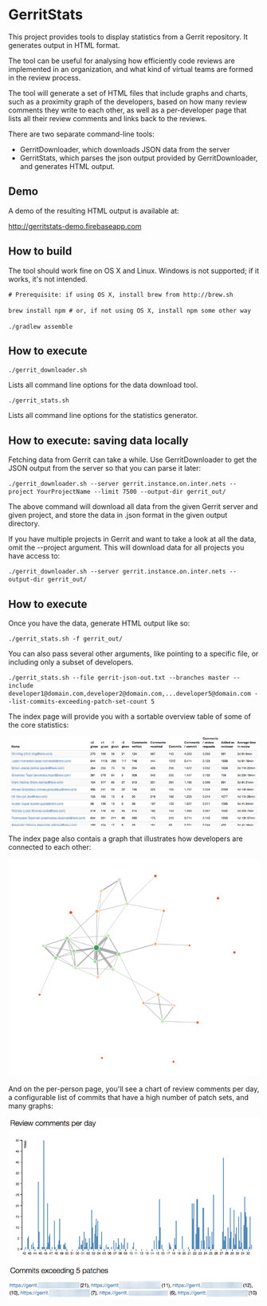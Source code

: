 # GerritStats

This project provides tools to display statistics from a Gerrit repository.
It generates output in HTML format.

The tool can be useful for analysing how efficiently code reviews are implemented in an organization,
and what kind of virtual teams are formed in the review process.

The tool will generate a set of HTML files that include graphs and charts, such as
a proximity graph of the developers, based on how many review comments they write to each other,
as well as a per-developer page that lists all their review comments and links back to the reviews.

There are two separate command-line tools:

* GerritDownloader, which downloads JSON data from the server
* GerritStats, which parses the json output provided by GerritDownloader, and generates HTML output.

## Demo

A demo of the resulting HTML output is available at:

http://gerritstats-demo.firebaseapp.com

## How to build

The tool should work fine on OS X and Linux. Windows is not supported; if it works, it's not intended.

```
# Prerequisite: if using OS X, install brew from http://brew.sh

brew install npm # or, if not using OS X, install npm some other way

./gradlew assemble
```

## How to execute

```
./gerrit_downloader.sh

```

Lists all command line options for the data download tool.

```
./gerrit_stats.sh
```

Lists all command line options for the statistics generator.

## How to execute: saving data locally

Fetching data from Gerrit can take a while. Use GerritDownloader to get the JSON output from the server so that you can parse it later:

```
./gerrit_downloader.sh --server gerrit.instance.on.inter.nets --project YourProjectName --limit 7500 --output-dir gerrit_out/
```

The above command will download all data from the given Gerrit server and given project, and store the data in .json format in the given output directory.

If you have multiple projects in Gerrit and want to take a look at all the data, omit the --project argument. This will download data for all projects you have
access to:

```
./gerrit_downloader.sh --server gerrit.instance.on.inter.nets --output-dir gerrit_out/
```

## How to execute

Once you have the data, generate HTML output like so:

```
./gerrit_stats.sh -f gerrit_out/
```

You can also pass several other arguments, like pointing to a specific file, or including only a subset of
developers.

```
./gerrit_stats.sh --file gerrit-json-out.txt --branches master --include developer1@domain.com,developer2@domain.com,...developer5@domain.com --list-commits-exceeding-patch-set-count 5
```

The index page will provide you with a sortable overview table of some of the core statistics:

![Overview table of all developers](doc/overview_table.png)

The index page also contais a graph that illustrates how developers are connected to each other:

![Proximity graph for the given branch and given set of identities](doc/proximity_graph.png)

And on the per-person page, you'll see a chart of review comments per day, a configurable
list of commits that have a high number of patch sets, and many graphs:

![Review comment statistic written by a developer](doc/review_comments.png)
